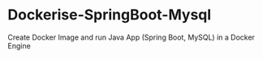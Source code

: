 # Dockerise-SpringBoot-Mysql
Create Docker Image and run Java App (Spring Boot, MySQL) in a Docker Engine
